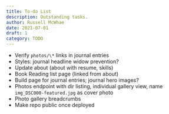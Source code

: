 ```yaml
---
title: To-do List
description: Outstanding tasks.
author: Russell McWhae
date: 2021-07-01
draft: 1
category: TODO
---
```


-   Verify `photos/\*` links in journal entries
-   Styles: journal headline widow prevention?
-   Update about (about with resume, skills)
-   Book Reading list page (linked from about)
-   Build <category> page for journal entries; journal hero images?
-   Photos endpoint with dir listing, individual gallery view, name `img_DSC000-featured.jpg` as cover photo
-   Photo gallery breadcrumbs
-   Make repo public once deployed
